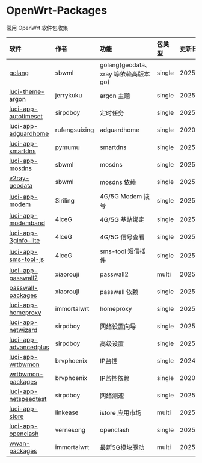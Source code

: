 # OpenWrt-Packages
常用 OpenWrt 软件包收集

|软件|作者|功能|包类型|更新日期|
|:-|:-|:-|:-|:-|
|[golang](https://github.com/sbwml/packages_lang_golang)|sbwml|golang(geodata、xray 等依赖高版本 go)|single|20250606|
|[luci-theme-argon](https://github.com/jerrykuku/luci-theme-argon)|jerrykuku|argon 主题|single|20250603|
|[luci-app-autotimeset](https://github.com/sirpdboy/luci-app-autotimeset)|sirpdboy|定时任务|single|20250514|
|[luci-app-adguardhome](https://github.com/rufengsuixing/luci-app-adguardhome)|rufengsuixing|adguardhome|single|20200113|
|[luci-app-smartdns](https://github.com/pymumu/luci-app-smartdns)|pymumu|smartdns|single|20250618|
|[luci-app-mosdns](https://github.com/sbwml/luci-app-mosdns)|sbwml|mosdns|single|20250623|
|[v2ray-geodata](https://github.com/sbwml/v2ray-geodata)|sbwml|mosdns 依赖|single|20250125|
|[luci-app-modem](https://github.com/Siriling/5G-Modem-Support)|Siriling|4G/5G Modem 拨号|single|20250424|
|[luci-app-modemband](https://github.com/4IceG/luci-app-modemband)|4IceG|4G/5G 基站绑定|single|20250528|
|[luci-app-3ginfo-lite](https://github.com/4IceG/luci-app-3ginfo-lite)|4IceG|4G/5G 信号查看|single|20250609|
|[luci-app-sms-tool-js](https://github.com/4IceG/luci-app-sms-tool-js)|4IceG|sms-tool 短信插件|single|20250609|
|[luci-app-passwall2](https://github.com/xiaorouji/openwrt-passwall2)|xiaorouji|passwall2|multi|20250621|
|[passwall-packages](https://github.com/xiaorouji/openwrt-passwall-packages)|xiaorouji|passwall 依赖|single|20250623|
|[luci-app-homeproxy](https://github.com/immortalwrt/homeproxy)|immortalwrt|homeproxy|single|20250621|
|[luci-app-netwizard](https://github.com/sirpdboy/luci-app-netwizard)|sirpdboy|网络设置向导|single|20250619|
|[luci-app-advancedplus](https://github.com/sirpdboy/luci-app-advancedplus)|sirpdboy|高级设置|single|20250514|
|[luci-app-wrtbwmon](https://github.com/brvphoenix/luci-app-wrtbwmon)|brvphoenix|IP监控|single|20240217|
|[wrtbwmon-packages](https://github.com/brvphoenix/wrtbwmon)|brvphoenix|IP监控依赖|single|20201201|
|[luci-app-netspeedtest](https://github.com/sirpdboy/netspeedtest)|sirpdboy|网络测速|single|20250614|
|[luci-app-store](https://github.com/linkease/istore)|linkease|istore 应用市场|multi|20250620|
|[luci-app-openclash](https://github.com/vernesong/OpenClash)|vernesong|openclash|single|20250616|
|[wwan-packages](https://github.com/immortalwrt/wwan-packages)|immortalwrt|最新5G模块驱动|multi|20250604|
